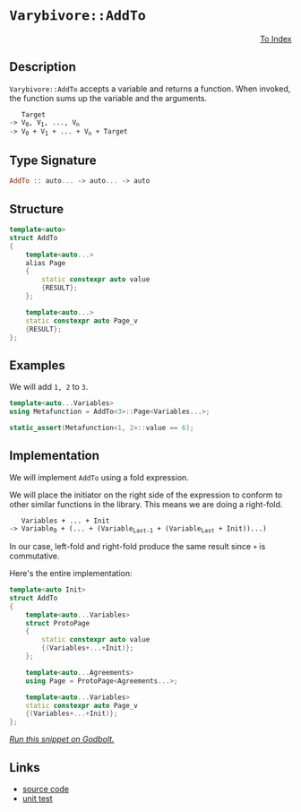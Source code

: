 <!-- Copyright 2024 Feng Mofan
SPDX-License-Identifier: Apache-2.0 -->

# `Varybivore::AddTo`

<p style='text-align: right;'><a href="../../../index.md#arithmetic-modifications">To Index</a></p>

## Description

`Varybivore::AddTo` accepts a variable and returns a function. When invoked, the function sums up the variable and the arguments.

<pre><code>   Target
-> V<sub>0</sub>, V<sub>1</sub>, ..., V<sub>n</sub>
-> V<sub>0</sub> + V<sub>1</sub> + ... + V<sub>n</sub> + Target</code></pre>

## Type Signature

```Haskell
AddTo :: auto... -> auto... -> auto
```

## Structure

```C++
template<auto>
struct AddTo
{
    template<auto...>
    alias Page
    {
        static constexpr auto value
        {RESULT};
    };

    template<auto...>
    static constexpr auto Page_v
    {RESULT};
};
```

## Examples

We will add `1, 2` to `3`.

```C++
template<auto...Variables>
using Metafunction = AddTo<3>::Page<Variables...>;

static_assert(Metafunction<1, 2>::value == 6);
```

## Implementation

We will implement `AddTo` using a fold expression.

We will place the initiator on the right side of the expression to conform to other similar functions in the library.
This means we are doing a right-fold.

<pre><code>   Variables + ... + Init
-> Variable<sub>0</sub> + (... + (Variable<sub>Last-1</sub> + (Variable<sub>Last</sub> + Init))...)
</code></pre>

In our case, left-fold and right-fold produce the same result since `+` is commutative.

Here's the entire implementation:

```C++
template<auto Init>
struct AddTo
{
    template<auto...Variables>
    struct ProtoPage
    { 
        static constexpr auto value 
        {(Variables+...+Init)}; 
    };

    template<auto...Agreements>
    using Page = ProtoPage<Agreements...>;

    template<auto...Variables>
    static constexpr auto Page_v 
    {(Variables+...+Init)}; 
};
```

[*Run this snippet on Godbolt.*](https://godbolt.org/#z:OYLghAFBqd5QCxAYwPYBMCmBRdBLAF1QCcAaPECAMzwBtMA7AQwFtMQByARg9KtQYEAysib0QXACx8BBAKoBnTAAUAHpwAMvAFYTStJg1DIApACYAQuYukl9ZATwDKjdAGFUtAK4sGe1wAyeAyYAHI%2BAEaYxBIAHKQADqgKhE4MHt6%2BekkpjgJBIeEsUTFc8XaYDmlCBEzEBBk%2Bfly2mPZ5DDV1BAVhkdFxtrX1jVktCsM9wX3FA2UAlLaoXsTI7BwEmCwJBpsmAMxuTF5EANQAkgyEB9gmGgCCE8ReDqf36OgAKqh39yYA7FYHqcQadNttdpgDkcTqgAHQIgBqdTwTAi9AUN1%2BoNOTxeBFOymIqCIyiYwChwNBAIsp2xONBEyYjmQpzQDAmmFUCWIp2OZwAbmIvJg6VSGXTARBkcRUejMJjLAi4dZLoR5gCACIHWn0kFanW/PVgrY7ZlQw78%2BEI%2B7AYiYLaMAiY/a3cWnLwpIyE8mig6awnE0m%2B6G2%2B2OwQKZVY/ZAv7u8FmvaW2HKmVyjFY91MllsgSc7m8q0%2BikAfQFYvuOJp0pRaMzSoRqquBA1/21scrBtjRoeAHoAFRD4cjvu/QdDz7YISfYdj/sjxcD%2Bfx%2B6JyHQq1puvyl1u%2B6e4LAU4AWUwtSoXgYVQEdP2AfeXx%2Bh32NxAIDJFOh6frCujrsNB5fhzPBkFLJgFCUeoIDPC8rxvBhoRaU4zDfEAhW8P1739U4ADYNVjDhFloTgAFZeD8DgtFIVBODcaxrFxZZVj9Mx9h4UgCE0IjFgAaxAUizDhf4zEkWJYlIjQAE5BI0XDYn2fROEkXgWAkDQNFISjqNojheAUEBNK4qiiNIOBYBgRAQGWAgEhOchKDQbY6GiUJWHWVRYlwgBaXDJFOYBkFZKQ4TMXhMHwIhZXQPR%2BEEEQxHYKQZEERQVHUEzSF0FoAHdiCYBJOB4YiyIo7iaM4AB5E47IJVAqFOTyfL8gKgtOEKzFOCAPGc%2BheXMdj5l4YytEWCAkCchIXLICgIEm6aQGAKQzD4OhNmIAyIAicqImCOoAE8it4XbmGIfbKoibRKmMjinLYQRKoYWhDsyrAIi8YAjloWgDO4XgsBYQxgHEV68HtKoBQVcquUqE51g44JNhIzLaDwCJ8rOjwsHKghZTUv7SEh4gImSTBNS2IHUaMbjFioAxgAURE8EwHLKoSRgjpS4RRHEZK4vkJQ1HK7L9CBlAGMsfQ0YMyBFlQBIOl%2B7yJnQf1TEsawzB0onoqh2XWnaNIXAYdxPCafwTd6IoSmyZJUgEUZmkSO2Oit/pSgN67qkmR29AqBCunqN3Zg9pkRjNsYhm6YOba4RYFGYtYJBKjhyK08rdMarzfP8wLgskUKutwQgSDpNi4%2BGmnFgQTAmCwGIID4kBJH2OEpP2f5JA0SRRNwjTSNwqSlI4FTSDU9i4Vwrh5Kk2Jp9IyQuFI9vcPTzLdP0wzOJpszLPG6yavs2b5r6ty2E4OoWAFf5vKYNkDG9LgpLhLg4WoiKS%2Bi2LZAS3npH5tKQtMq6BWnlAqR0U5p20rwXS1VbInFOPVPkxAr43zvsgB%2Bx4n4vzfl1HqU0%2Bpl32GYIa28TJjQmqgXq0QHJzSoQQgYl9r7eQwUDJ%2BXBNI0FoOtTa21MonQOpzARZ0LpXQcJzO6TpHrPXKm9D6X0fqcwBpTdY1F8Dg0cJDX679VCw02JzRGbRyqo3RgdLGqjhp405kTEmShyaAyMFTUA5C%2BD00ZszVm7NKIcX5r/JK/9ZCAIytREBotqbqysJLExMtG40QVmkJWKs1YSwsFrGBOs8BYBifHNoXtnAQFcL7FogRpjWzmM7XIaQikVPtgwGO5T/YdEDg0COTtGne2jqU92fsfatJ6Z0wo3S45LBWEnYZyMoEZ04Mg1Bt975A3as/V%2BGgi6RVLgNCuZDRrV1rvXSgKdR7j2ft3f4y9/j/H2D3SQfkWjQIqnpWwW8RqmXMlZGytVaEn1cu5C%2BKCWosAUAKVkApsGQgmOFNZX8Wi%2BJ5v4rmQThYgEUmAwqf1IFlXXlVQ%2BdUGqX3%2BYC4FoLzQTDwfQ6aRD9ikOeRQlAZK%2BqfLpQMIFCQEjlifqWMFBBwJ/P/mtaIvCdp7TOkIoV51LrXQkVQ%2B6BBpEvTUZgd6n0xCKIJsoxxFjSDqK9lo6GujkBwwMYIIxKM0YY32uYnGViCY2NJvYymR4d503JO4lmbMOYExhYlCQATUqC2CToJFYTjApKlhEbJcTFacD7CrcWGtLBpJohkrJ8AcmG3yYUvpxTLZdJDrbSpDtM01Ndjm2OnsA69MyG03J5aBkzFLWHFplb%2BlBxLXMeOickrorXjpaZeL/IAqBacEFz9OWrM/kQzZ1Kdl1wGLE5GhyQBmGfvsfYpFJKLw0iu/48lu0wM4JvIyVdSD8UkP8UKpyuBSCkic9uXB/jD32BintDyp3DzCru%2B5ldyGLCJikZwkggA%3D%3D%3D)

## Links

- [source code](../../../../conceptrodon/varybivore/add_to.hpp)
- [unit test](../../../../tests/unit/metafunctions/varybivore/add_to.test.hpp)
